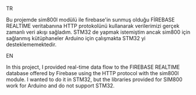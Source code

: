 TR

Bu projemde sim800l modülü ile firebase'in sunmuş olduğu FİREBASE REALTİME veritabanına HTTP protokolünü kullanarak verilerimizi gerçek zamanlı veri akışı sağladım.
STM32 de yapmak istemiştim ancak sim800 için sağlanmış kütüphaneler Arduino için çalışmakta STM32 yi desteklememektedir.


EN 

In this project, I provided real-time data flow to the FIREBASE REALTIME database offered by Firebase using the HTTP protocol with the sim800l module.
I wanted to do it in STM32, but the libraries provided for SIM800 work for Arduino and do not support STM32.
